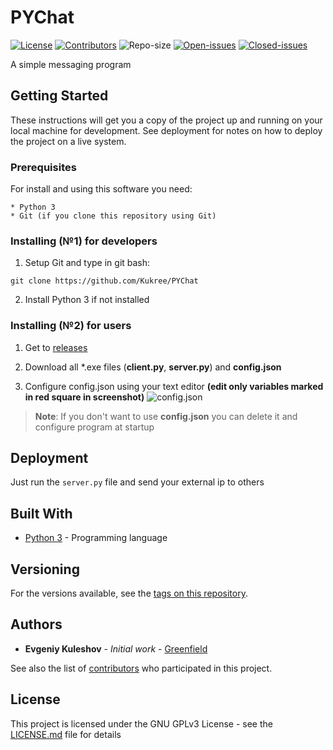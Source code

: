 # PYChat
[![License](https://img.shields.io/badge/license-GPLv3-blue.svg)](https://www.gnu.org/licenses/gpl-3.0)
[![Contributors](https://img.shields.io/github/contributors/Kukree/PYChat.svg)](https://github.com/Kukree/PYChat/contributors)
![Repo-size](https://img.shields.io/github/repo-size/Kukree/PYChat.svg)
[![Open-issues](https://img.shields.io/github/issues-raw/Kukree/PYChat.svg)](https://github.com/Kukree/PYChat/issues)
[![Closed-issues](https://img.shields.io/github/issues-closed-raw/Kukree/PYChat.svg)](https://github.com/Kukree/PYChat/issues?q=is%3Aissue+is%3Aclosed)

A simple messaging program

## Getting Started

These instructions will get you a copy of the project up and running on your local machine for development. See deployment for notes on how to deploy the project on a live system.

### Prerequisites

For install and using this software you need:

```
* Python 3
* Git (if you clone this repository using Git)
```

### Installing (№1) for developers

1. Setup Git and type in git bash:

`git clone https://github.com/Kukree/PYChat`

2. Install Python 3 if not installed

### Installing (№2) for users

1. Get to [releases](https://github.com/Kukree/PYChat/releases)

2. Download all *.exe files (**client.py**, **server.py**) and **config.json**

3. Configure config.json using your text editor **(edit only variables marked in red square in screenshot)**
![config.json](https://i.imgur.com/vTQbqEQ.png)

> **Note**: If you don't want to use **config.json** you can delete it and configure program at startup

## Deployment

Just run the `server.py` file and send your external ip to others

## Built With

* [Python 3](https://python.org) - Programming language

## Versioning

For the versions available, see the [tags on this repository](https://github.com/Kukree/PYChat/tags). 

## Authors

* **Evgeniy Kuleshov** - *Initial work* - [Greenfield](https://github.com/Kukree)

See also the list of [contributors](https://github.com/Kukree/PYChat/contributors) who participated in this project.

## License

This project is licensed under the GNU GPLv3 License - see the [LICENSE.md](LICENSE) file for details
